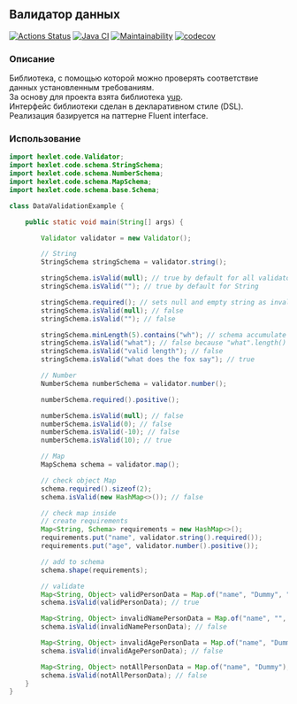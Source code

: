## Валидатор данных

[![Actions Status](https://github.com/av-starodub/java-project-78/workflows/hexlet-check/badge.svg)](https://github.com/av-starodub/java-project-78/actions)
[![Java CI](https://github.com/av-starodub/java-project-78/actions/workflows/javaci.yml/badge.svg)](https://github.com/av-starodub/java-project-78/actions/workflows/javaci.yml)
[![Maintainability](https://api.codeclimate.com/v1/badges/c5080706082f1aa339c4/maintainability)](https://codeclimate.com/github/av-starodub/java-project-78/maintainability)
[![codecov](https://codecov.io/github/av-starodub/java-project-78/branch/main/graph/badge.svg?token=D6t7Qh4d9y)](https://codecov.io/github/av-starodub/java-project-78)

### Описание

Библиотека, с помощью которой можно проверять соответствие данных установленным требованиям. <br>
За основу для проекта взята библиотека [yup](https://github.com/jquense/yup). <br>
Интерфейс библиотеки сделан в декларативном стиле (DSL). <br>
Реализация базируется на паттерне Fluent interface.

### Использование

```java
import hexlet.code.Validator;
import hexlet.code.schema.StringSchema;
import hexlet.code.schema.NumberSchema;
import hexlet.code.schema.MapSchema;
import hexlet.code.schema.base.Schema;

class DataValidationExample {

    public static void main(String[] args) {

        Validator validator = new Validator();

        // String
        StringSchema stringSchema = validator.string();

        stringSchema.isValid(null); // true by default for all validators
        stringSchema.isValid(""); // true by default for String

        stringSchema.required(); // sets null and empty string as invalid
        stringSchema.isValid(null); // false
        stringSchema.isValid(""); // false

        stringSchema.minLength(5).contains("wh"); // schema accumulate requirements
        stringSchema.isValid("what"); // false because "what".length() < 5
        stringSchema.isValid("valid length"); // false
        stringSchema.isValid("what does the fox say"); // true

        // Number
        NumberSchema numberSchema = validator.number();

        numberSchema.required().positive();

        numberSchema.isValid(null); // false
        numberSchema.isValid(0); // false
        numberSchema.isValid(-10); // false
        numberSchema.isValid(10); // true

        // Map
        MapSchema schema = validator.map();

        // check object Map 
        schema.required().sizeof(2);
        schema.isValid(new HashMap<>()); // false

        // check map inside
        // create requirements
        Map<String, Schema> requirements = new HashMap<>();
        requirements.put("name", validator.string().required());
        requirements.put("age", validator.number().positive());

        // add to schema 
        schema.shape(requirements);

        // validate
        Map<String, Object> validPersonData = Map.of("name", "Dummy", "age", 10);
        schema.isValid(validPersonData); // true

        Map<String, Object> invalidNamePersonData = Map.of("name", "", "age", 10);
        schema.isValid(invalidNamePersonData); // false

        Map<String, Object> invalidAgePersonData = Map.of("name", "Dummy", "age", null);
        schema.isValid(invalidAgePersonData); // false

        Map<String, Object> notAllPersonData = Map.of("name", "Dummy");
        schema.isValid(notAllPersonData); // false
    }
}
```
